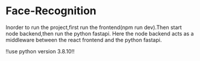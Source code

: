 # Face-Recognition
Inorder to run the project,first run the frontend(npm run dev).Then start node backend,then run the python fastapi.
Here the node backend acts as a middleware between the react frontend and the python fastapi.

!!use python version 3.8.10!! 
